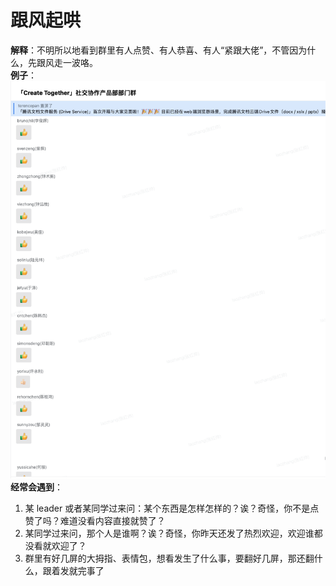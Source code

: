 # 跟风起哄
**解释**：不明所以地看到群里有人点赞、有人恭喜、有人“紧跟大佬”，不管因为什么，先跟风走一波咯。</br>
**例子**：</br>![企微截图](./%E6%96%87%E6%A1%A3%E7%89%A9%E6%96%99/%E8%85%BE%E8%AE%AF%E6%96%87%E5%8C%961.jpg)
**经常会遇到**：
1. 某 leader 或者某同学过来问：某个东西是怎样怎样的？诶？奇怪，你不是点赞了吗？难道没看内容直接就赞了？
2. 某同学过来问，那个人是谁啊？诶？奇怪，你昨天还发了热烈欢迎，欢迎谁都没看就欢迎了？
3. 群里有好几屏的大拇指、表情包，想看发生了什么事，要翻好几屏，那还翻什么，跟着发就完事了